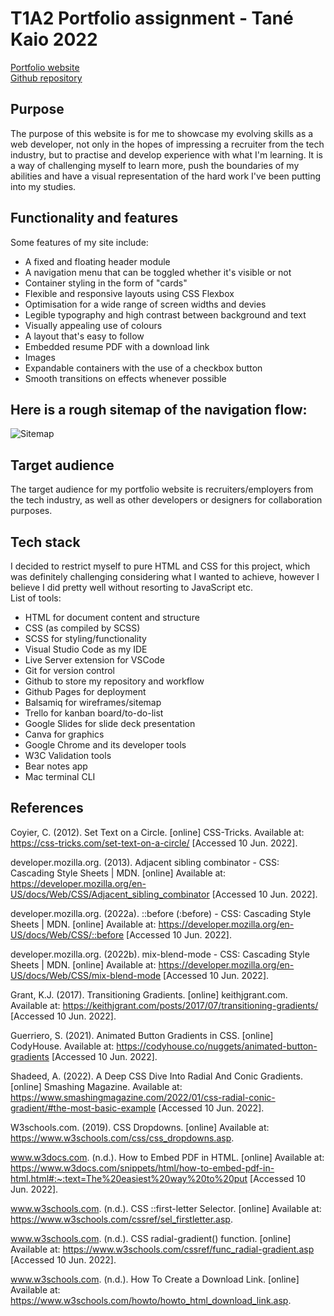 # T1A2 Portfolio assignment - Tané Kaio 2022

[Portfolio website](https://lanruoj.github.io/)  
[Github repository](https://github.com/Lanruoj/Lanruoj.github.io)

## Purpose
The purpose of this website is for me to showcase my evolving skills as a web developer, not only in the hopes of impressing a recruiter from the tech industry, but to practise and develop experience with what I'm learning. It is a way of challenging myself to learn more, push the boundaries of my abilities and have a visual representation of the hard work I've been putting into my studies.

## Functionality and features
Some features of my site include:
* A fixed and floating header module
* A navigation menu that can be toggled whether it's visible or not
* Container styling in the form of "cards"
* Flexible and responsive layouts using CSS Flexbox
* Optimisation for a wide range of screen widths and devies
* Legible typography and high contrast between background and text
* Visually appealing use of colours
* A layout that's easy to follow
* Embedded resume PDF with a download link
* Images 
* Expandable containers with the use of a checkbox button
* Smooth transitions on effects whenever possible

## Here is a rough sitemap of the navigation flow:

![Sitemap](./docs/sitemap.png)

## Target audience
The target audience for my portfolio website is recruiters/employers from the tech industry, as well as other developers or designers for collaboration purposes. 

## Tech stack
I decided to restrict myself to pure HTML and CSS for this project, which was definitely challenging considering what I wanted to achieve, however I believe I did pretty well without resorting to JavaScript etc.  
List of tools:  
* HTML for document content and structure
* CSS (as compiled by SCSS)
* SCSS for styling/functionality
* Visual Studio Code as my IDE
* Live Server extension for VSCode
* Git for version control
* Github to store my repository and workflow
* Github Pages for deployment
* Balsamiq for wireframes/sitemap
* Trello for kanban board/to-do-list
* Google Slides for slide deck presentation
* Canva for graphics
* Google Chrome and its developer tools
* W3C Validation tools
* Bear notes app
* Mac terminal CLI



## References

Coyier, C. (2012). Set Text on a Circle. [online] CSS-Tricks. Available at: https://css-tricks.com/set-text-on-a-circle/ [Accessed 10 Jun. 2022].

developer.mozilla.org. (2013). Adjacent sibling combinator - CSS: Cascading Style Sheets | MDN. [online] Available at: https://developer.mozilla.org/en-US/docs/Web/CSS/Adjacent_sibling_combinator [Accessed 10 Jun. 2022].

developer.mozilla.org. (2022a). ::before (:before) - CSS: Cascading Style Sheets | MDN. [online] Available at: https://developer.mozilla.org/en-US/docs/Web/CSS/::before [Accessed 10 Jun. 2022].

developer.mozilla.org. (2022b). mix-blend-mode - CSS: Cascading Style Sheets | MDN. [online] Available at: https://developer.mozilla.org/en-US/docs/Web/CSS/mix-blend-mode [Accessed 10 Jun. 2022].

Grant, K.J. (2017). Transitioning Gradients. [online] keithjgrant.com. Available at: https://keithjgrant.com/posts/2017/07/transitioning-gradients/ [Accessed 10 Jun. 2022].

Guerriero, S. (2021). Animated Button Gradients in CSS. [online] CodyHouse. Available at: https://codyhouse.co/nuggets/animated-button-gradients [Accessed 10 Jun. 2022].

Shadeed, A. (2022). A Deep CSS Dive Into Radial And Conic Gradients. [online] Smashing Magazine. Available at: https://www.smashingmagazine.com/2022/01/css-radial-conic-gradient/#the-most-basic-example [Accessed 10 Jun. 2022].

W3schools.com. (2019). CSS Dropdowns. [online] Available at: https://www.w3schools.com/css/css_dropdowns.asp.

www.w3docs.com. (n.d.). How to Embed PDF in HTML. [online] Available at: https://www.w3docs.com/snippets/html/how-to-embed-pdf-in-html.html#:~:text=The%20easiest%20way%20to%20put [Accessed 10 Jun. 2022].

www.w3schools.com. (n.d.). CSS ::first-letter Selector. [online] Available at: https://www.w3schools.com/cssref/sel_firstletter.asp.

www.w3schools.com. (n.d.). CSS radial-gradient() function. [online] Available at: https://www.w3schools.com/cssref/func_radial-gradient.asp [Accessed 10 Jun. 2022].

www.w3schools.com. (n.d.). How To Create a Download Link. [online] Available at: https://www.w3schools.com/howto/howto_html_download_link.asp.




